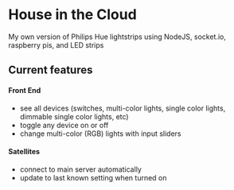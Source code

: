 # House in the Cloud
My own version of Philips Hue lightstrips using NodeJS, socket.io, raspberry pis, and LED strips


## Current features
#### Front End
- see all devices (switches, multi-color lights, single color lights, dimmable single color lights, etc)
- toggle any device on or off
- change multi-color (RGB) lights with input sliders


#### Satellites
- connect to main server automatically
- update to last known setting when turned on
 